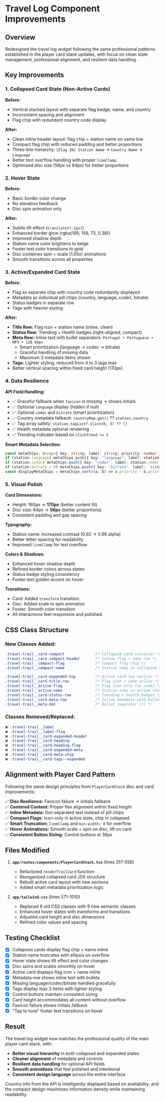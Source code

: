 # Travel Log Component Improvements

## Overview
Redesigned the travel log widget following the same professional patterns established in the player card stack updates, with focus on clean state management, professional alignment, and resilient data handling.

## Key Improvements

### 1. **Collapsed Card State** (Non-Active Cards)
**Before:**
- Vertical stacked layout with separate flag badge, name, and country
- Inconsistent spacing and alignment
- Flag chip with redundant country code display

**After:**
- Clean inline header layout: flag chip + station name on same line
- Compact flag chip with reduced padding and better proportions
- Three-line hierarchy: `[Flag IN] Station Name` → `Country Name` → `Language`
- Better text overflow handling with proper `lineClamp`
- Optimized disc size (56px vs 64px) for better proportions

### 2. **Hover State**
**Before:**
- Basic border color change
- No elevation feedback
- Disc spin animation only

**After:**
- Subtle lift effect (`translateY(-2px)`)
- Enhanced border glow (rgba(199, 158, 73, 0.38))
- Improved shadow depth
- Station name color brightens to beige
- Footer text color transitions to gold
- Disc combines spin + scale (1.05x) animations
- Smooth transitions across all properties

### 3. **Active/Expanded Card State**
**Before:**
- Flag as separate chip with country code redundantly displayed
- Metadata as individual pill chips (country, language, codec, bitrate)
- Status badges in separate row
- Tags with heavier styling

**After:**
- **Title Row:** Flag icon + station name (inline, clean)
- **Status Row:** Trending + Health badges (right-aligned, compact)
- **Meta Row:** Inline text with bullet separators: `Portugal • Portuguese • MP3 • 128 kbps`
  - Smart prioritization (language → codec → bitrate)
  - Graceful handling of missing data
  - Maximum 3 metadata items shown
- **Tags:** Lighter styling, reduced from 4 to 3 tags max
- Better vertical spacing within fixed card height (170px)

### 4. **Data Resilience**
**API Field Handling:**
- ✅ Graceful fallback when `favicon` is missing → shows initials
- ✅ Optional `language` display (hidden if null)
- ✅ Optional `codec` and `bitrate` (smart prioritization)
- ✅ Country metadata fallback: `countryMap.get()` ?? `station.country`
- ✅ Tag array safety: `station.tagList?.slice(0, 3) ?? []`
- ✅ Health metadata optional rendering
- ✅ Trending indicator based on `clickTrend >= 5`

**Smart Metadata Selection:**
```typescript
const metaChips: Array<{ key: string; label: string; priority: number }> = [];
if (station.language) metaChips.push({ key: "language", label: station.language, priority: 1 });
if (station.codec) metaChips.push({ key: "codec", label: station.codec, priority: 2 });
if (station.bitrate > 0) metaChips.push({ key: "bitrate", label: `${station.bitrate} kbps`, priority: 3 });
const displayMetaChips = metaChips.sort((a, b) => a.priority - b.priority).slice(0, 3);
```

### 5. **Visual Polish**

**Card Dimensions:**
- Height: 160px → **170px** (better content fit)
- Disc size: 64px → **56px** (better proportions)
- Consistent padding and gap spacing

**Typography:**
- Station name: Increased contrast (0.92 → 0.96 alpha)
- Better letter-spacing for readability
- Improved `lineClamp` for text overflow

**Colors & Shadows:**
- Enhanced hover shadow depth
- Refined border colors across states
- Status badge styling consistency
- Footer text golden accent on hover

**Transitions:**
- Card: Added `transform` transition
- Disc: Added scale to spin animation
- Footer: Smooth color transition
- All interactions feel responsive and polished

## CSS Class Structure

### New Classes Added:
```css
.travel-trail__card-compact              /* Collapsed card container */
.travel-trail__card-compact-header       /* Inline flag + name row */
.travel-trail__compact-flag              /* Compact flag chip */
.travel-trail__compact-name              /* Station name in collapsed state */

.travel-trail__card-expanded-top         /* Active card top section */
.travel-trail__card-title-row            /* Flag icon + name inline */
.travel-trail__active-flag               /* Flag icon only (no code) */
.travel-trail__active-name               /* Station name in active state */
.travel-trail__card-status-row           /* Trending + health badges */
.travel-trail__card-meta-row             /* Inline metadata with bullets */
.travel-trail__meta-dot                  /* Bullet separator (•) */
```

### Classes Removed/Replaced:
```css
❌ .travel-trail__label
❌ .travel-trail__label-flag
❌ .travel-trail__card-expanded-header
❌ .travel-trail__card-heading
❌ .travel-trail__card-heading-flag
❌ .travel-trail__card-expanded-meta
❌ .travel-trail__card-meta-chip
❌ .travel-trail__card-tags--expanded
```

## Alignment with Player Card Pattern

Following the same design principles from `PlayerCardStack` disc and card improvements:

✅ **Disc Resilience:** Favicon failure → initials fallback  
✅ **Centered Content:** Proper flex alignment within fixed height  
✅ **Inline Metadata:** Dot-separated text instead of pill chips  
✅ **Compact Flags:** Icon-only in active state, chip in collapsed  
✅ **Smart Truncation:** `lineClamp` and `min-width: 0` for overflow  
✅ **Hover Animations:** Smooth scale + spin on disc, lift on card  
✅ **Consistent Button Sizing:** Control buttons at 36px  

## Files Modified

1. **`app/routes/components/PlayerCardStack.tsx`** (lines 317-556)
   - Refactored `renderTrailCard` function
   - Reorganized collapsed card JSX structure
   - Rebuilt active card layout with new sections
   - Added smart metadata prioritization logic

2. **`app/tailwind.css`** (lines 571-1010)
   - Replaced 8 old CSS classes with 9 new semantic classes
   - Enhanced hover states with transforms and transitions
   - Adjusted card height and disc dimensions
   - Refined color values and spacing

## Testing Checklist

- [x] Collapsed cards display flag chip + name inline
- [x] Station name truncates with ellipsis on overflow
- [x] Hover state shows lift effect and color changes
- [x] Disc spins and scales smoothly on hover
- [x] Active card displays flag icon + name inline
- [x] Metadata row shows inline text with bullets
- [x] Missing language/codec/bitrate handled gracefully
- [x] Tags display max 3 items with lighter styling
- [x] Control buttons maintain consistent sizing
- [x] Card height accommodates all content without overflow
- [x] Favicon failure shows initials fallback
- [x] "Tap to tune" footer text transitions on hover

## Result

The travel log widget now matches the professional quality of the main player card stack, with:
- **Better visual hierarchy** in both collapsed and expanded states
- **Cleaner alignment** of metadata and controls
- **Resilient data handling** for optional API fields
- **Smooth animations** that feel polished and intentional
- **Consistent design language** across the entire interface

Country info from the API is intelligently displayed based on availability, and the compact design maximizes information density while maintaining readability.
